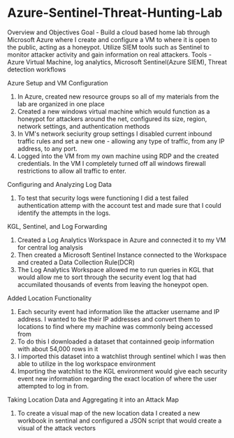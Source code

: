 # Azure-Sentinel-Threat-Hunting-Lab

Overview and Objectives
Goal - Build a cloud based home lab through Microsoft Azure where I create and configure a VM to where it is open to the public, acting as a honeypot. Utilize SIEM tools such as Sentinel to monitor attacker activity and gain information on real attackers.
Tools - Azure Virtual Machine, log analytics, Microsoft Sentinel(Azure SIEM), Threat detection workflows

Azure Setup and VM Configuration
1. In Azure, created new resource groups so all of my materials from the lab are organized in one place
2. Created a new windows virtual machine which would function as a honeypot for attackers around the net, configured its size, region, network settings, and authentication methods
3. In VM's network seciurity group settings I disabled current inbound traffic rules and set a new one - allowing any type of traffic, from any IP address, to any port.
4. Logged into the VM from my own machine using RDP and the created credentials. In the VM I completely turned off all windows firewall restrictions to allow all traffic to enter.

Configuring and Analyzing Log Data
1. To test that security logs were functioning I did a test failed authentication attemp with the account test and made sure that I could identify the attempts in the logs.

KGL, Sentinel, and Log Forwarding
1. Created a Log Analytics Workspace in Azure and connected it to my VM for central log analysis
2. Then created a Microsoft Sentinel Instance connected to the Workspace and created a Data Collection Rule(DCR)
3. The Log Analytics Workspace allowed me to run queries in KGL that would allow me to sort through the security event log that had accumilated thousands of events from leaving the honeypot open.

Added Location Functionality
1. Each security event had information like the attacker username and IP address. I wanted to tke their IP addresses and convert them to locations to find where my machine was commonly being accessed from
2. To do this I downloaded a dataset that containned geoip information with about 54,000 rows in it
3. I imported this dataset into a watchlist through sentinel which I was then able to utilize in the log workspace environment
4. Importing the watchlist to the KGL environment would give each security event new information regarding the exact location of where the user attempted to log in from.

Taking Location Data and Aggregating it into an Attack Map
1. To create a visual map of the new location data I created a new workbook in sentinal and configured a JSON script that would create a visual of the attack vectors
